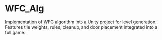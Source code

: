 # WFC_Alg
Implementation of WFC algorithm into a Unity project for level generation.
Features tile weights, rules, cleanup, and door placement integrated into a full game.
